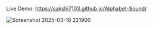 Live Demo: https://sakshi7103.github.io/Alphabet-Sound/

![Screenshot 2025-03-16 221900](https://github.com/user-attachments/assets/19578207-8ae4-4914-afef-811143ac7b10)
